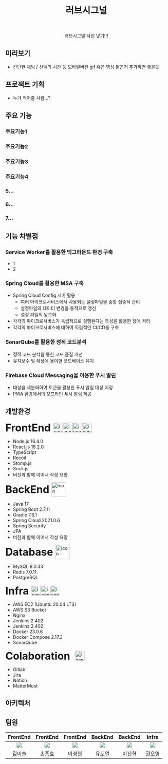 <h1 align="center"> 러브시그널 </h1> <br>
<p align="center">
러브시그널 사진 넣기!!!
  <!-- <a href="https://gitpoint.co/">
    <img alt="GitPoint" title="GitPoint" src="http://i.imgur.com/VShxJHs.png" width="450">
  </a> -->
</p>

<p align="center">
  
</p>

## 미리보기

- 간단한 채팅 / 선택의 시간 등 모바일버전 gif 혹은 영상 짧은거 추가하면 좋을듯

## 프로잭트 기획

- 누가 적어줄 사람...?

## 주요 기능

### 주요기능1

### 주요기능2

### 주요기능3

### 주요기능4

### 5...

### 6...

### 7...

## 기능 차별점

### Service Worker를 활용한 백그라운드 환경 구축

- 1
- 2

### Spring Cloud를 활용한 MSA 구축

- Spring Cloud Config 서버 활용
  - 여러 마이크로서비스에서 사용되는 설정파일을 중앙 집중적 관리
  - 설정파일의 데이터 변경을 동적으로 갱신
  - 설정 파일의 암호화
- 각각의 마이크로서비스가 독립적으로 실행된다는 특성을 활용한 장애 격리
- 각각의 마이크로서비스에 대하여 독립적인 CI/CD를 구축

### SonarQube를 활용한 정적 코드분석

- 정적 코드 분석을 통한 코드 품질 개선
- 유지보수 및 확장에 용이한 코드베이스 유지

### Firebase Cloud Messaging을 이용한 푸시 알림

- 대상을 세분화하여 토큰을 활용한 푸시 알림 대상 지정
- PWA 환경에서의 오프라인 푸시 알림 제공

## 개발환경

<div style="display: flex; align-items: center;">
  <span style="font-size: 32px;"><strong>FrontEnd&nbsp;</strong></span>
  <img src="https://techstack-generator.vercel.app/react-icon.svg" alt="icon" width="30" height="30" style="display: inline;" />
  <img src="https://techstack-generator.vercel.app/sass-icon.svg" alt="icon" width="30" height="30" style="display: inline;" />
  <img src="https://techstack-generator.vercel.app/eslint-icon.svg" alt="icon" width="30" height="30" style="display: inline;" />
  <img src="https://techstack-generator.vercel.app/prettier-icon.svg" alt="icon" width="30" height="30" style="display: inline;" />
</div>

- Node.js 16.4.0
- React.js 18.2.0
- TypeScript
- Recoil
- Stomp.js
- Sock.js
- 버전과 함께 이어서 작성 요망

<div style="display: flex; align-items: center;">
  <span style="font-size: 32px;"><strong>BackEnd&nbsp;</strong></span>
  <img src="https://techstack-generator.vercel.app/restapi-icon.svg" alt="icon" width="45" height="45" />
</div>

- Java 17
- Spring Boot 2.7.11
- Gradle 7.6.1
- Spring Cloud 2021.0.6
- Spring Security
- JPA
- 버전과 함께 이어서 작성 요망

<div style="display: flex; align-items: center;">
  <span style="font-size: 32px;"><strong>Database&nbsp;</strong></span>
  <img src="https://techstack-generator.vercel.app/mysql-icon.svg" alt="icon" width="45" height="45" />
</div>

- MySQL 8.0.33
- Redis 7.0.11
- PostgreSQL

<div style="display: flex; align-items: center;">
  <span style="font-size: 32px;"><strong>Infra&nbsp;</strong></span>
  <img src="https://techstack-generator.vercel.app/aws-icon.svg" alt="icon" width="30" height="30" /><img src="https://techstack-generator.vercel.app/nginx-icon.svg" alt="icon" width="30" height="30" /><img src="https://techstack-generator.vercel.app/docker-icon.svg" alt="icon" width="30" height="30" />
</div>

- AWS EC2 (Ubuntu 20.04 LTS)
- AWS S3 Bucket
- Nginx
- Jenkins 2.402
- Jenkins 2.402
- Docker 23.0.6
- Docker Compose 2.17.3
- SonarQube

<div style="display: flex; align-items: center;">
  <span style="font-size: 32px;"><strong>Colaboration &nbsp;</strong></span>
 <img src="https://techstack-generator.vercel.app/github-icon.svg" alt="icon" width="30" height="30" />
</div>

- Gitlab
- Jira
- Notion
- MatterMost

## 아키텍처

## 팀원

|                  FrontEnd                   |                    FrontEnd                     |                   FrontEnd                   |                    BackEnd                    |                     BackEnd                      |                    Infra                     |
| :-----------------------------------------: | :---------------------------------------------: | :------------------------------------------: | :-------------------------------------------: | :----------------------------------------------: | :------------------------------------------: |
| ![](https://github.com/2sseul.png?size=120) | ![](https://github.com/sonjonghyo.png?size=120) | ![](https://github.com/PakaOxO.png?size=120) | ![](https://github.com/doyeolKR.png?size=120) | ![](https://github.com/BinaryHyeok.png?size=120) | ![](https://github.com/kwnoyng.png?size=120) |
|     [김이슬](https://github.com/2sseul)     |     [손종효](https://github.com/sonjonghyo)     |     [이정현](https://github.com/PakaOxO)     |     [유도열](https://github.com/doyeolKR)     |     [이진혁](https://github.com/BinaryHyeok)     |     [권오영](https://github.com/kwnoyng)     |
